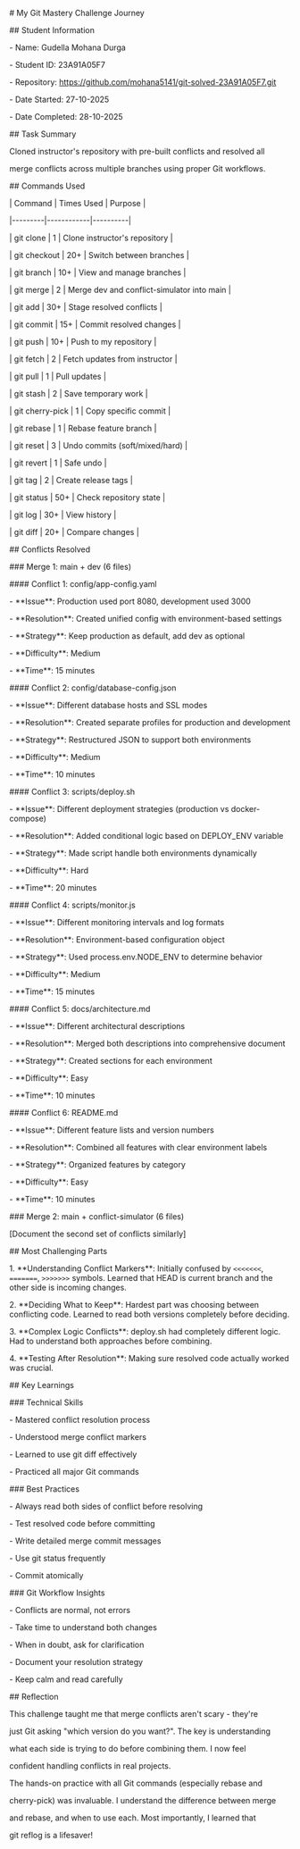 \# My Git Mastery Challenge Journey



\## Student Information

\- Name: Gudella Mohana Durga

\- Student ID: 23A91A05F7

\- Repository: https://github.com/mohana5141/git-solved-23A91A05F7.git

\- Date Started: 27-10-2025

\- Date Completed: 28-10-2025



\## Task Summary

Cloned instructor's repository with pre-built conflicts and resolved all 

merge conflicts across multiple branches using proper Git workflows.



\## Commands Used



| Command | Times Used | Purpose |

|---------|------------|----------|

| git clone | 1 | Clone instructor's repository |

| git checkout | 20+ | Switch between branches |

| git branch | 10+ | View and manage branches |

| git merge | 2 | Merge dev and conflict-simulator into main |

| git add | 30+ | Stage resolved conflicts |

| git commit | 15+ | Commit resolved changes |

| git push | 10+ | Push to my repository |

| git fetch | 2 | Fetch updates from instructor |

| git pull | 1 | Pull updates |

| git stash | 2 | Save temporary work |

| git cherry-pick | 1 | Copy specific commit |

| git rebase | 1 | Rebase feature branch |

| git reset | 3 | Undo commits (soft/mixed/hard) |

| git revert | 1 | Safe undo |

| git tag | 2 | Create release tags |

| git status | 50+ | Check repository state |

| git log | 30+ | View history |

| git diff | 20+ | Compare changes |



\## Conflicts Resolved



\### Merge 1: main + dev (6 files)



\#### Conflict 1: config/app-config.yaml

\- \*\*Issue\*\*: Production used port 8080, development used 3000

\- \*\*Resolution\*\*: Created unified config with environment-based settings

\- \*\*Strategy\*\*: Keep production as default, add dev as optional

\- \*\*Difficulty\*\*: Medium

\- \*\*Time\*\*: 15 minutes



\#### Conflict 2: config/database-config.json

\- \*\*Issue\*\*: Different database hosts and SSL modes

\- \*\*Resolution\*\*: Created separate profiles for production and development

\- \*\*Strategy\*\*: Restructured JSON to support both environments

\- \*\*Difficulty\*\*: Medium

\- \*\*Time\*\*: 10 minutes



\#### Conflict 3: scripts/deploy.sh

\- \*\*Issue\*\*: Different deployment strategies (production vs docker-compose)

\- \*\*Resolution\*\*: Added conditional logic based on DEPLOY\_ENV variable

\- \*\*Strategy\*\*: Made script handle both environments dynamically

\- \*\*Difficulty\*\*: Hard

\- \*\*Time\*\*: 20 minutes



\#### Conflict 4: scripts/monitor.js

\- \*\*Issue\*\*: Different monitoring intervals and log formats

\- \*\*Resolution\*\*: Environment-based configuration object

\- \*\*Strategy\*\*: Used process.env.NODE\_ENV to determine behavior

\- \*\*Difficulty\*\*: Medium

\- \*\*Time\*\*: 15 minutes



\#### Conflict 5: docs/architecture.md

\- \*\*Issue\*\*: Different architectural descriptions

\- \*\*Resolution\*\*: Merged both descriptions into comprehensive document

\- \*\*Strategy\*\*: Created sections for each environment

\- \*\*Difficulty\*\*: Easy

\- \*\*Time\*\*: 10 minutes



\#### Conflict 6: README.md

\- \*\*Issue\*\*: Different feature lists and version numbers

\- \*\*Resolution\*\*: Combined all features with clear environment labels

\- \*\*Strategy\*\*: Organized features by category

\- \*\*Difficulty\*\*: Easy

\- \*\*Time\*\*: 10 minutes



\### Merge 2: main + conflict-simulator (6 files)



\[Document the second set of conflicts similarly]



\## Most Challenging Parts



1\. \*\*Understanding Conflict Markers\*\*: Initially confused by `<<<<<<<`, `=======`, `>>>>>>>` symbols. Learned that HEAD is current branch and the other side is incoming changes.



2\. \*\*Deciding What to Keep\*\*: Hardest part was choosing between conflicting code. Learned to read both versions completely before deciding.



3\. \*\*Complex Logic Conflicts\*\*: deploy.sh had completely different logic. Had to understand both approaches before combining.



4\. \*\*Testing After Resolution\*\*: Making sure resolved code actually worked was crucial.



\## Key Learnings



\### Technical Skills

\- Mastered conflict resolution process

\- Understood merge conflict markers

\- Learned to use git diff effectively

\- Practiced all major Git commands



\### Best Practices

\- Always read both sides of conflict before resolving

\- Test resolved code before committing

\- Write detailed merge commit messages

\- Use git status frequently

\- Commit atomically



\### Git Workflow Insights

\- Conflicts are normal, not errors

\- Take time to understand both changes

\- When in doubt, ask for clarification

\- Document your resolution strategy

\- Keep calm and read carefully



\## Reflection

This challenge taught me that merge conflicts aren't scary - they're 

just Git asking "which version do you want?". The key is understanding 

what each side is trying to do before combining them. I now feel 

confident handling conflicts in real projects.



The hands-on practice with all Git commands (especially rebase and 

cherry-pick) was invaluable. I understand the difference between merge 

and rebase, and when to use each. Most importantly, I learned that 

git reflog is a lifesaver!



